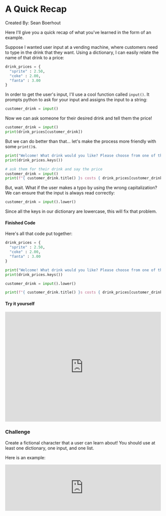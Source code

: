 # A Quick Recap
Created By: Sean Boerhout


Here I'll give you a quick recap of what you've learned in the form of an example.

Suppose I wanted user input at a vending machine, where customers need to type in the drink that they want. 
Using a dictionary, I can easily relate the name of that drink to a price:
``` python
drink_prices = {
  "sprite" : 2.50,
  "coke" : 2.00,
  "fanta" : 3.00
}
```
In order to get the user's input, I'll use a cool function called ```input()```. It prompts python to 
ask for your input and assigns the input to a string:
``` python
customer_drink = input()
```
Now we can ask someone for their desired drink and tell them the price! 
``` python
customer_drink = input()
print(drink_prices[customer_drink])
```
But we can do better than that... let's make the process more friendly with some ```print()```s.
``` python
print("Welcome! What drink would you like? Please choose from one of the choices below:") 
print(drink_prices.keys())

# ask them for their drink and say the price
customer_drink = input()
print(f"{ customer_drink.title() }s costs { drink_prices[customer_drink] } dollars!")
```

But, wait. What if the user makes a typo by using the wrong capitalization? We can ensure that the input
is always read correctly:
``` python
customer_drink = input().lower()
```
Since all the keys in our dictionary are lowercase, this will fix that problem.

#### Finished Code
Here's all that code put together:
``` python
drink_prices = {
  "sprite" : 2.50,
  "coke" : 2.00,
  "fanta" : 3.00
}

print("Welcome! What drink would you like? Please choose from one of the choices below:") 
print(drink_prices.keys())

customer_drink = input().lower()

print(f"{ customer_drink.title() }s costs { drink_prices[customer_drink] } dollars!")
```

#### Try it yourself

<iframe src="https://trinket.io/embed/python3/1a196fccc9" width="100%" height="356" frameborder="0" marginwidth="0" marginheight="0" allowfullscreen></iframe>

### Challenge

Create a fictional character that a user can learn about! You should use at least one dictionary, one input, and one list.

Here is an example:
<iframe src="https://trinket.io/embed/python3/7a39be2117?outputOnly=true" width="100%" height="150" frameborder="0" marginwidth="0" marginheight="0" allowfullscreen></iframe>